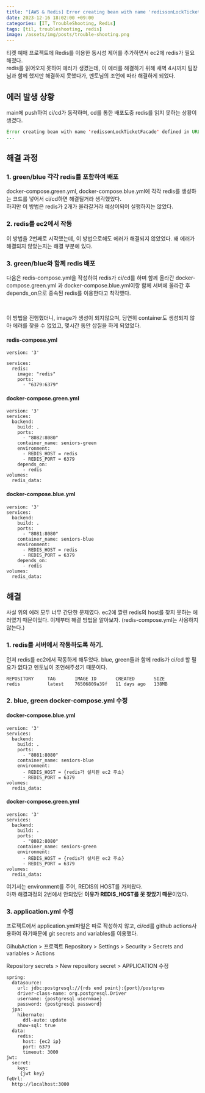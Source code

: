 ```yaml
---
title: "[AWS & Redis] Error creating bean with name 'redissonLockTicketFacade' defined in URL"
date: 2023-12-16 18:02:00 +09:00
categories: [IT, TroubleShooting, Redis]
tags: [til, troubleshooting, redis]
image: /assets/img/posts/trouble-shooting.png
---
```


티켓 예매 프로젝트에 Redis를 이용한 동시성 제어를 추가하면서 ec2에 redis가 필요해졌다.    
redis를 읽어오지 못하여 에러가 생겼는데, 이 에러를 해결하기 위해 새벽 4시까지 팀장님과 함께 했지만 해결하지 못했다가, 멘토님의 조언에 따라 해결하게 되었다.

## 에러 발생 상황
main에 push하여 ci/cd가 동작하며, cd를 통한 배포도중 redis를 읽지 못하는 상황이 생겼다.

```java
Error creating bean with name 'redissonLockTicketFacade' defined in URL [jar:nested:/app.jar/!BOOT-INF/classes/!/com/example/yetiproject/facade/RedissonLockTicketFacade.class]: Unsatisfied dependency expressed through constructor parameter 0: Error creating bean with name 'redisson' defined in class path resource [org/redisson/spring/starter/RedissonAutoConfiguration.class]: Failed to instantiate [org.redisson.api.RedissonClient]: Factory method 'redisson' threw exception with message: Unable to connect to Redis server: localhost/127.0.0.1:6379
...
```

## 해결 과정

### 1. green/blue 각각 redis를 포함하여 배포
docker-compose.green.yml, docker-compose.blue.yml에 각각 redis를 생성하는 코드를 넣어서 ci/cd하면 해결될거라 생각했었다.    
하지만 이 방법은 redis가 2개가 올라갈거라 예상이되어 실행하지는 않았다.

### 2. redis를 ec2에서 작동
이 방법을 2번째로 시작했는데, 이 방법으로해도 에러가 해결되지 않았었다. 왜 에러가 해결되지 않았는지는 해결 부분에 있다. 

### 3. green/blue와 함께 redis 배포
다음은 redis-compose.yml을 작성하여 redis가 ci/cd를 하며 함께 올라간 docker-compose.green.yml 과 docker-compose.blue.yml이랑 함께 서버에 올라간 후 depends_on으로 종속된 redis를 이용한다고 착각했다.

<br/>

이 방법을 진행했더니, image가 생성이 되지않으며, 당연히 container도 생성되지 않아 에러를 찾을 수 없었고, 몇시간 동안 삽질을 하게 되었었다.

#### redis-compose.yml

```docker
version: '3'

services:
  redis:
    image: "redis"
    ports:
      - "6379:6379"
```

#### docker-compose.green.yml

```docker
version: '3'
services:
  backend:
    build: .
    ports:
      - "8082:8080"
    container_name: seniors-green
    environment:
      - REDIS_HOST = redis
      - REDIS_PORT = 6379
    depends_on:
      - redis
volumes:
  redis_data:
```

#### docker-compose.blue.yml

```docker
version: '3'
services:
  backend:
    build: .
    ports:
      - "8081:8080"
    container_name: seniors-blue
    environment:
      - REDIS_HOST = redis
      - REDIS_PORT = 6379
    depends_on:
      - redis
volumes:
  redis_data:
```



## 해결
사실 위의 에러 모두 너무 간단한 문제였다. ec2에 깔린 redis의 host를 찾지 못하는 에러였기 때문이었다. 이제부터 해결 방법을 알아보자.   (redis-compose.yml는 사용하지 않는다.)

### 1. redis를 서버에서 작동하도록 하기.
먼저 redis를 ec2에서 작동하게 해두었다. blue, green들과 함께 redis가 ci/cd 할 필요가 없다고 멘토님이 조언해주셨기 때문이다.
```
REPOSITORY     TAG       IMAGE ID       CREATED       SIZE
redis          latest    76506809a39f   11 days ago   138MB
```

### 2. blue, green docker-compose.yml 수정

#### docker-compose.blue.yml

```docker
version: '3'
services:
  backend:
    build: .
    ports:
      - "8081:8080"
    container_name: seniors-blue
    environment:
      - REDIS_HOST = {redis가 설치된 ec2 주소}
      - REDIS_PORT = 6379
volumes:
  redis_data:
```

#### docker-compose.green.yml

```docker
version: '3'
services:
  backend:
    build: .
    ports:
      - "8082:8080"
    container_name: seniors-green
    environment:
      - REDIS_HOST = {redis가 설치된 ec2 주소}
      - REDIS_PORT = 6379
volumes:
  redis_data:
```

여기서는 environment를 주어, REDIS의 HOST를 가져왔다.    
아까 해결과정의 2번에서 안되었던 **이유가 REDIS_HOST를 못 찾았기 때문**이었다.

### 3. application.yml 수정
프로젝트에서 application.yml파일은 따로 작성하지 않고, ci/cd를 github actions사용하여 하기때문에 git secrets and variables를 이용했다.

GihubAction > 프로젝트 Repository > Settings > Security > Secrets and variables > Actions    

Repository secrets > New repository secret > APPLICATION 수정     

```
spring:
  datasource:
    url: jdbc:postgresql://{rds end point}:{port}/postgres
    driver-class-name: org.postgresql.Driver
    username: {postgresql usernmae}
    password: {postgresql password}
  jpa:
    hibernate:
      ddl-auto: update
    show-sql: true
  data:
    redis:
      host: {ec2 ip}
      port: 6379
      timeout: 3000
jwt:
  secret:
    key:
     {jwt key}
feUrl:
  http://localhost:3000
```